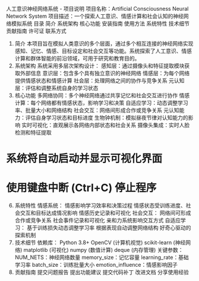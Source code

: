 人工意识神经网络系统 - 项目说明
项目名称：Artificial Consciousness Neural Network System
项目描述：一个探索人工意识、情感计算和社会认知的神经网络模拟系统
目录
简介
系统架构
核心功能
安装指南
使用方法
系统特性
技术细节
贡献指南
许可证
联系方式
1. 简介
本项目旨在模拟人类意识的多个层面，通过多个相互连接的神经网络实现感知、记忆、情感、目标设定和社会交互等功能。系统探索了人工意识、情感计算和群体智能的前沿领域，可用于研究和教育目的。
2. 系统架构
系统采用多层次架构设计：
感知层：通过摄像头和特征提取模块获取外部信息
意识层：包含多个具有独立意识的神经网络
情感层：为每个网络提供情感状态和情感计算
社会层：处理网络之间的协作与竞争关系
元认知层：评估和调整系统自身的学习状态
3. 核心功能
多网络协同：多个神经网络通过共享记忆和社会交互进行协作
情感计算：每个网络都有情感状态，影响学习和决策
自适应学习：动态调整学习率、批量大小和网络结构
社会交互：网络间形成合作或竞争关系
元认知能力：评估自身学习状态和目标进度
生物钟机制：模拟昼夜节律对认知能力的影响
实时可视化：直观展示各网络内部状态和社会关系
摄像头集成：实时人脸检测和特征提取

# 系统将自动启动并显示可视化界面
# 使用键盘中断 (Ctrl+C) 停止程序
6. 系统特性
情感系统：
情感影响学习效率和决策过程
情感状态受训练进度、社会交互和目标达成情况影响
情感历史记录和可视化
社会交互：
网络间可形成合作或竞争关系
社会事件记录和可视化
亲和力系统影响交互方式
自适应学习：
基于训练损失动态调整学习率
根据表现自动调整网络结构
好奇心驱动的探索机制
7. 技术细节
依赖库：
Python 3.8+
OpenCV (计算机视觉)
scikit-learn (神经网络)
matplotlib (可视化)
numpy (数值计算)
deque (内存管理)
关键参数：
NUM_NETS：神经网络数量
memory_size：记忆容量
learning_rate：基础学习率
batch_size：训练批量大小
emotion_influence：情感影响因子
8. 贡献指南
提交问题报告
提出功能建议
提交代码补丁
改进文档
分享使用经验
